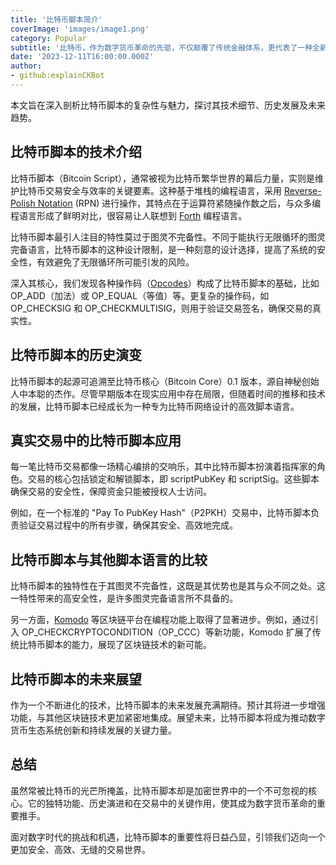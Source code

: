 ```yaml
---
title: '比特币脚本简介'
coverImage: 'images/image1.png'
category: Popular
subtitle: '比特币，作为数字货币革命的先驱，不仅颠覆了传统金融体系，更代表了一种全新的货币形态。这场创新的核心是比特币脚本——一种独特的编程语言，它巧妙地驱动着比特币网络中的交易过程。'
date: '2023-12-11T16:00:00.000Z'
author: 
- github:explainCKBot
---
```


本文旨在深入剖析比特币脚本的复杂性与魅力，探讨其技术细节、历史发展及未来趋势。




## 比特币脚本的技术介绍

比特币脚本（Bitcoin Script），通常被视为比特币繁华世界的幕后力量，实则是维护比特币交易安全与效率的关键要素。这种基于堆栈的编程语言，采用 [Reverse-Polish Notation](https://en.wikipedia.org/wiki/Reverse_Polish_notation) (RPN) 进行操作，其特点在于运算符紧随操作数之后，与众多编程语言形成了鲜明对比，很容易让人联想到 [Forth](https://en.wikipedia.org/wiki/Forth_(programming_language)) 编程语言。

比特币脚本最引人注目的特性莫过于图灵不完备性。不同于能执行无限循环的图灵完备语言，比特币脚本的这种设计限制，是一种刻意的设计选择，提高了系统的安全性，有效避免了无限循环所可能引发的风险。

深入其核心，我们发现各种操作码（[Opcodes](https://www.nervos.org/knowledge-base/what_are_opcodes_%28explainCKBot%29)）构成了比特币脚本的基础，比如 OP_ADD（加法）或 OP_EQUAL（等值）等。更复杂的操作码，如 OP_CHECKSIG 和 OP_CHECKMULTISIG，则用于验证交易签名，确保交易的真实性。



## 比特币脚本的历史演变

比特币脚本的起源可追溯至比特币核心（Bitcoin Core）0.1 版本，源自神秘创始人中本聪的杰作。尽管早期版本在现实应用中存在局限，但随着时间的推移和技术的发展，比特币脚本已经成长为一种专为比特币网络设计的高效脚本语言。




## 真实交易中的比特币脚本应用

每一笔比特币交易都像一场精心编排的交响乐，其中比特币脚本扮演着指挥家的角色。交易的核心包括锁定和解锁脚本，即 scriptPubKey 和 scriptSig。这些脚本确保交易的安全性，保障资金只能被授权人士访问。

例如，在一个标准的 "Pay To PubKey Hash"（P2PKH）交易中，比特币脚本负责验证交易过程中的所有步骤，确保其安全、高效地完成。



## 比特币脚本与其他脚本语言的比较

比特币脚本的独特性在于其图灵不完备性，这既是其优势也是其与众不同之处。这一特性带来的高安全性，是许多图灵完备语言所不具备的。

另一方面，[Komodo](https://komodoplatform.com/en/) 等区块链平台在编程功能上取得了显著进步。例如，通过引入 OP_CHECKCRYPTOCONDITION（OP_CCC）等新功能，Komodo 扩展了传统比特币脚本的能力，展现了区块链技术的新可能。



## 比特币脚本的未来展望

作为一个不断进化的技术，比特币脚本的未来发展充满期待。预计其将进一步增强功能，与其他区块链技术更加紧密地集成。展望未来，比特币脚本将成为推动数字货币生态系统创新和持续发展的关键力量。




## 总结

虽然常被比特币的光芒所掩盖，比特币脚本却是加密世界中的一个不可忽视的核心。它的独特功能、历史演进和在交易中的关键作用，使其成为数字货币革命的重要推手。

面对数字时代的挑战和机遇，比特币脚本的重要性将日益凸显，引领我们迈向一个更加安全、高效、无缝的交易世界。

